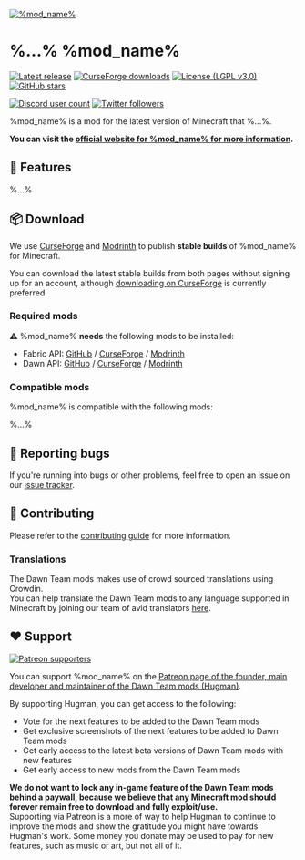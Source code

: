 [![%mod_name%](https://dawnteammc.github.io/%mod_id%/images/header.png)](https://dawnteammc.github.io/%mod_id%)

# %...% %mod_name%
[![Latest release](https://img.shields.io/github/release/DawnTeamMC/%MOD_NAME%.svg)](https://github.com/DawnTeamMC/%github_name%/releases/latest)
[![CurseForge downloads](http://cf.way2muchnoise.eu/full_%curseforge_slug%_downloads.svg)](https://www.curseforge.com/minecraft/mc-mods/%curseforge_slug%)
[![License (LGPL v3.0)](https://img.shields.io/badge/code%20license-LGPL%20v3.0-green.svg?style=flat-square)](https://www.gnu.org/licenses/lgpl-3.0.en.html)
[![GitHub stars](https://img.shields.io/github/stars/DawnTeamMC/%github_name%.svg?style=flat-square)]()

[![Discord user count](https://img.shields.io/discord/504608980799062036.svg?logoColor=FFFFFF&logo=discord&color=7289DA&style=flat-square)](https://discord.gg/8ksTVJu)
[![Twitter followers](https://img.shields.io/twitter/follow/DawnTeamMC.svg?logo=twitter&label=twitter&style=flat-square)](https://twitter.com/DawnTeamMC)

%mod_name% is a mod for the latest version of Minecraft that %...%.

**You can visit the [official website for %mod_name% for more information](https://dawnteammc.github.io/%mod_id%).**

## 👾 Features
%...%

## 📦 Download
We use [CurseForge](https://www.curseforge.com/minecraft/mc-mods/%curseforge_slug%) and [Modrinth](https://modrinth.com/mod/%modrinth_slug%) to publish **stable builds** of %mod_name% for Minecraft.

You can download the latest stable builds from both pages without signing up for an account, although [downloading on CurseForge](https://www.curseforge.com/minecraft/mc-mods/%curseforge_slug%) is currently preferred.

### Required mods
⚠ %mod_name% **needs** the following mods to be installed:

- Fabric API: [GitHub](https://github.com/FabricMC/fabric) / [CurseForge](https://www.curseforge.com/minecraft/mc-mods/fabric-api) / [Modrinth](https://modrinth.com/mod/fabric-api)
- Dawn API: [GitHub](https://github.com/DawnTeamMC/DawnAPI) / [CurseForge](https://www.curseforge.com/minecraft/mc-mods/dawn) / [Modrinth](https://modrinth.com/mod/dawn)

### Compatible mods
%mod_name% is compatible with the following mods:

%...%

## 🐛 Reporting bugs
If you're running into bugs or other problems, feel free to open an issue on our [issue tracker](https://github.com/DawnTeamMC/%github_name%/issues).

## 🔧 Contributing
Please refer to the [contributing guide](https://github.com/DawnTeamMC/%github_name%/blob/master/CONTRIBUTING.md) for more information.

### Translations
The Dawn Team mods makes use of crowd sourced translations using Crowdin.  
You can help translate the Dawn Team mods to any language supported in Minecraft by joining our team of avid translators [here](https://crowdin.com/project/dawnteam).

## ❤️ Support
[![Patreon supporters](https://img.shields.io/endpoint.svg?url=https%3A%2F%2Fshieldsio-patreon.vercel.app%2Fapi%3Fusername%3DHugman%26type%3Dpatrons&style=flat-square)](https://patreon.com/Hugman)

You can support %mod_name% on the [Patreon page of the founder, main developer and maintainer of the Dawn Team mods (Hugman)](https://patreon.com/Hugman).

By supporting Hugman, you can get access to the following:

- Vote for the next features to be added to the Dawn Team mods
- Get exclusive screenshots of the next features to be added to Dawn Team mods
- Get early access to the latest beta versions of Dawn Team mods with new features
- Get early access to new mods from the Dawn Team mods

**We do not want to lock any in-game feature of the Dawn Team mods behind a paywall, because we believe that any Minecraft mod should forever remain free to download and fully exploit/use.**  
Supporting via Patreon is a more of way to help Hugman to continue to improve the mods and show the gratitude you might have towards Hugman's work.
Some money you donate may be used to pay for new features, such as music or art, but not all of it.
